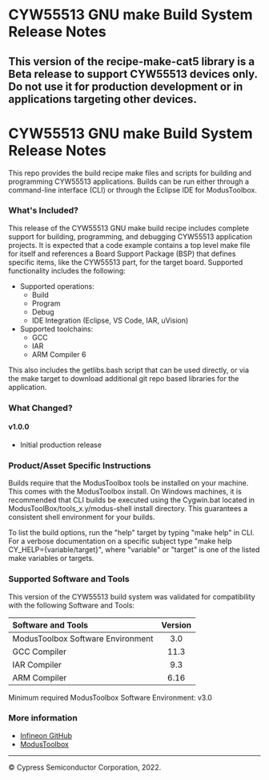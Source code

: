# CYW55513 GNU make Build System Release Notes

## This version of the recipe-make-cat5 library is a Beta release to support CYW55513 devices only. Do not use it for production development or in applications targeting other devices.

# CYW55513 GNU make Build System Release Notes
This repo provides the build recipe make files and scripts for building and programming CYW55513 applications. Builds can be run either through a command-line interface (CLI) or through the Eclipse IDE for ModusToolbox.

### What's Included?
This release of the CYW55513 GNU make build recipe includes complete support for building, programming, and debugging CYW55513 application projects. It is expected that a code example contains a top level make file for itself and references a Board Support Package (BSP) that defines specific items, like the CYW55513 part, for the target board. Supported functionality includes the following:

* Supported operations:
    * Build
    * Program
    * Debug
    * IDE Integration (Eclipse, VS Code, IAR, uVision)
* Supported toolchains:
    * GCC
    * IAR
    * ARM Compiler 6

This also includes the getlibs.bash script that can be used directly, or via the make target to download additional git repo based libraries for the application.

### What Changed?
#### v1.0.0
* Initial production release

### Product/Asset Specific Instructions
Builds require that the ModusToolbox tools be installed on your machine. This comes with the ModusToolbox install. On Windows machines, it is recommended that CLI builds be executed using the Cygwin.bat located in ModusToolBox/tools\_x.y/modus-shell install directory. This guarantees a consistent shell environment for your builds.

To list the build options, run the "help" target by typing "make help" in CLI. For a verbose documentation on a specific subject type "make help CY\_HELP={variable/target}", where "variable" or "target" is one of the listed make variables or targets.

### Supported Software and Tools
This version of the CYW55513 build system was validated for compatibility with the following Software and Tools:

| Software and Tools                        | Version |
| :---                                      | :----:  |
| ModusToolbox Software Environment         | 3.0     |
| GCC Compiler                              | 11.3    |
| IAR Compiler                              | 9.3     |
| ARM Compiler                              | 6.16    |

Minimum required ModusToolbox Software Environment: v3.0

### More information
* [Infineon GitHub](https://github.com/Infineon)
* [ModusToolbox](https://www.infineon.com/cms/en/design-support/tools/sdk/modustoolbox-software)

---
© Cypress Semiconductor Corporation, 2022.

